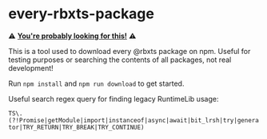 # every-rbxts-package

⚠️ **[You're probably looking for this!](https://www.npmjs.com/org/rbxts)** ⚠️

This is a tool used to download every @rbxts package on npm. Useful for testing purposes or searching the contents of all packages, not real development!

Run `npm install` and `npm run download` to get started.

Useful search regex query for finding legacy RuntimeLib usage:

`TS\.(?!Promise|getModule|import|instanceof|async|await|bit_lrsh|try|generator|TRY_RETURN|TRY_BREAK|TRY_CONTINUE)`
